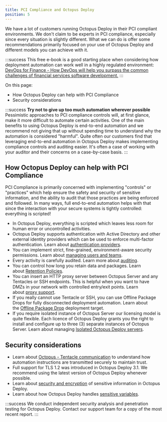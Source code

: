 ```yaml
---
title: PCI Compliance and Octopus Deploy
position: 5
---
```



We have a lot of customers running Octopus Deploy in their PCI compliant environments. We don't claim to be experts in PCI compliance, especially since every situation is slightly different. What we can do is offer some recommendations primarily focused on your use of Octopus Deploy and different models you can achieve with it.

:::success
This free e-book is a good starting place when considering how deployment automation can work well in a highly regulated environment: [DevOps for Finance - How DevOps will help you surpass the common challenges of financial services software development.](http://radar.oreilly.com/2015/09/devops-for-finance.html)
:::


On this page:


- How Octopus Deploy can help with PCI Compliance
- Security considerations

:::success
**Try not to give up too much automation wherever possible**
Pessimistic approaches to PCI compliance controls will, at first glance, make it more difficult to automate certain activities. One of the main benefits to using Octopus Deploy is end-to-end automation and we recommend not giving that up without spending time to understand why the automation is considered "harmful". Quite often our customers find that leveraging end-to-end automation in Octopus Deploy makes implementing compliance controls and auditing easier. It's often a case of working with your auditor and their concerns on a case-by-case basis.
:::

## How Octopus Deploy can help with PCI Compliance


PCI Compliance is primarily concerned with implementing "controls" or "practices" which help ensure the safety and security of sensitive information, and the ability to audit that those practices are being enforced and followed. In many ways, full end-to-end automation helps with that since the interaction with your secure systems is tightly controlled: everything is scripted!

- In Octopus Deploy, everything is scripted which leaves less room for human error or uncontrolled activities.
- Octopus Deploy supports authentication with Active Directory and other external identity providers which can be used to enforce multi-factor authentication. Learn about [authentication providers](/docs/home/administration/authentication-providers.md).
- You can implement strict, fine-grained, environment-aware security permissions. Learn about [managing users and teams](/docs/home/administration/managing-users-and-teams.md).
- Every activity is carefully audited. Learn more about [auditing](/docs/home/administration/auditing.md).
- You can control how long you retain data and packages. Learn about [Retention Policies](/docs/home/administration/retention-policies.md).
- You can insert an HTTP proxy server between Octopus Server and any Tentacles or SSH endpoints. This is helpful when you want to have DMZs in your network with controlled entry/exit points. Learn about [proxy support](/docs/home/installation/installing-tentacles/proxy-support.md).
- If you really cannot use Tentacle or SSH, you can use Offline Package Drops for fully disconnected deployment automation. Learn about the [Offline Package Drop](/docs/home/deployment-targets/offline-package-drop.md) deployment target.
- If you require isolated instance of Octopus Server our licensing model is quite flexible. Each licence of Octopus Deploy grants you the right to install and configure up to three (3) separate instances of Octopus Server. Learn about managing [Isolated Octopus Deploy servers](/docs/home/patterns/isolated-octopus-deploy-servers.md).


## Security considerations

- Learn about [Octopus - Tentacle communication](/docs/home/reference/octopus---tentacle-communication.md) to understand how automation instructions are transmitted securely to maintain trust.
 - Full support for TLS 1.2 was introduced in Octopus Deploy 3.1. We recommend using the latest version of Octopus Deploy whenever possible.
- Learn about [security and encryption](/docs/home/reference/security-and-encryption.md) of sensitive information in Octopus Deploy.
- Learn about how Octopus Deploy handles [sensitive variables](/docs/home/deploying-applications/variables/sensitive-variables.md).


:::success
We conduct independent security analysis and penetration testing for Octopus Deploy. Contact our support team for a copy of the most recent report.
:::
